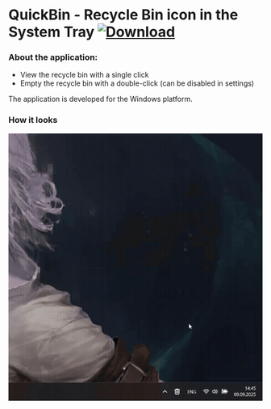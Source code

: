 # QuickBin - Recycle Bin icon in the System Tray [![Download](https://img.shields.io/badge/Download-最新版-blue.svg)](https://github.com/ilyjorsey/quickbin-system-tray-icon/releases)

### About the application:
- View the recycle bin with a single click
- Empty the recycle bin with a double-click (can be disabled in settings)

The application is developed for the Windows platform.

### How it looks
![QuickBin GIF](assets/example.gif)

